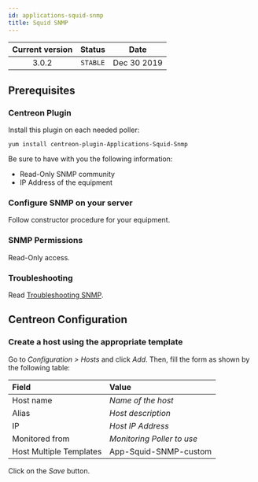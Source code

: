 ```yaml
---
id: applications-squid-snmp
title: Squid SNMP
---
```


| Current version | Status | Date |
| :-: | :-: | :-: |
| 3.0.2 | `STABLE` | Dec 30 2019 |

## Prerequisites

### Centreon Plugin

Install this plugin on each needed poller:

``` shell
yum install centreon-plugin-Applications-Squid-Snmp
```

Be sure to have with you the following information:

  - Read-Only SNMP community
  - IP Address of the equipment

### Configure SNMP on your server

Follow constructor procedure for your equipment.

### SNMP Permissions

Read-Only access.

### Troubleshooting

Read [Troubleshooting
SNMP](https://documentation.centreon.com/docs/centreon-plugins/en/latest/user/guide.html#snmp).

## Centreon Configuration

### Create a host using the appropriate template

Go to *Configuration \> Hosts* and click *Add*. Then, fill the form as shown by
the following table:

| Field                   | Value                      |
| :---------------------- | :------------------------- |
| Host name               | *Name of the host*         |
| Alias                   | *Host description*         |
| IP                      | *Host IP Address*          |
| Monitored from          | *Monitoring Poller to use* |
| Host Multiple Templates | App-Squid-SNMP-custom      |

Click on the *Save* button.

